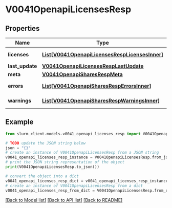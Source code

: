 # V0041OpenapiLicensesResp


## Properties

Name | Type | Description | Notes
------------ | ------------- | ------------- | -------------
**licenses** | [**List[V0041OpenapiLicensesRespLicensesInner]**](V0041OpenapiLicensesRespLicensesInner.md) | List of licenses | 
**last_update** | [**V0041OpenapiLicensesRespLastUpdate**](V0041OpenapiLicensesRespLastUpdate.md) |  | 
**meta** | [**V0041OpenapiSharesRespMeta**](V0041OpenapiSharesRespMeta.md) |  | [optional] 
**errors** | [**List[V0041OpenapiSharesRespErrorsInner]**](V0041OpenapiSharesRespErrorsInner.md) | Query errors | [optional] 
**warnings** | [**List[V0041OpenapiSharesRespWarningsInner]**](V0041OpenapiSharesRespWarningsInner.md) | Query warnings | [optional] 

## Example

```python
from slurm_client.models.v0041_openapi_licenses_resp import V0041OpenapiLicensesResp

# TODO update the JSON string below
json = "{}"
# create an instance of V0041OpenapiLicensesResp from a JSON string
v0041_openapi_licenses_resp_instance = V0041OpenapiLicensesResp.from_json(json)
# print the JSON string representation of the object
print(V0041OpenapiLicensesResp.to_json())

# convert the object into a dict
v0041_openapi_licenses_resp_dict = v0041_openapi_licenses_resp_instance.to_dict()
# create an instance of V0041OpenapiLicensesResp from a dict
v0041_openapi_licenses_resp_from_dict = V0041OpenapiLicensesResp.from_dict(v0041_openapi_licenses_resp_dict)
```
[[Back to Model list]](../README.md#documentation-for-models) [[Back to API list]](../README.md#documentation-for-api-endpoints) [[Back to README]](../README.md)


